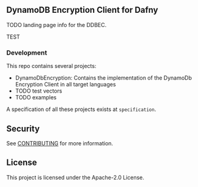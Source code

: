 ## DynamoDB Encryption Client for Dafny

TODO landing page info for the DDBEC.

TEST

### Development

This repo contains several projects:
- DynamoDbEncryption: Contains the implementation of the DynamoDb Encryption Client in all target languages
- TODO test vectors
- TODO examples

A specification of all these projects exists at `specification`.

## Security

See [CONTRIBUTING](CONTRIBUTING.md#security-issue-notifications) for more information.

## License

This project is licensed under the Apache-2.0 License.

